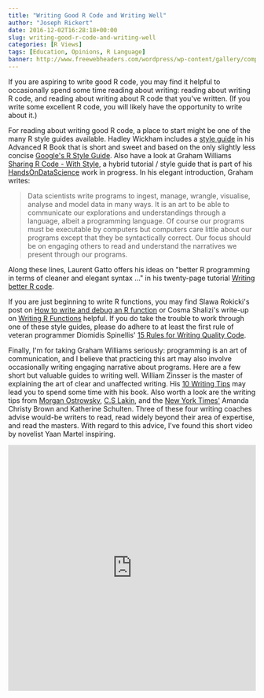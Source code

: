 ```yaml
---
title: "Writing Good R Code and Writing Well"
author: "Joseph Rickert"
date: 2016-12-02T16:28:18+00:00
slug: writing-good-r-code-and-writing-well
categories: [R Views]
tags: [Education, Opinions, R Language]
banner: http://www.freewebheaders.com/wordpress/wp-content/gallery/computer/hi-tech-computer-keyboard-blue-red-website-header.jpg
---
```


If you are aspiring to write good R code, you may find it helpful to occasionally spend some time reading about writing: reading about writing R code, and reading about writing about R code that you've written. (If you write some excellent R code, you will likely have the opportunity to write about it.)

For reading about writing good R code, a place to start might be one of the many R style guides available. Hadley Wickham includes a [style guide](http://adv-r.had.co.nz/Style.html) in his Advanced R Book that is short and sweet and based on the only slightly less concise [Google's R Style Guide](https://google.github.io/styleguide/Rguide.xml). Also have a look at Graham Williams [Sharing R Code - With Style](http://handsondatascience.com/StyleO.pdf), a hybrid tutorial / style guide that is part of his [HandsOnDataScience](http://togaware.com/onepager/) work in progress. In his elegant introduction, Graham writes:

> Data scientists write programs to ingest, manage, wrangle, visualise, analyse and model data in many ways. It is an art to be able to communicate our explorations and understandings through a language, albeit a programming language. Of course our programs must be executable by computers but computers care little about our programs except that they be syntactically correct. Our focus should be on engaging others to read and understand the narratives we present through our programs.

Along these lines, Laurent Gatto offers his ideas on "better R programming in terms of cleaner and elegant syntax ..." in his twenty-page tutorial [Writing better R code](https://www.bioconductor.org/help/course-materials/2013/CSAMA2013/friday/afternoon/R-programming.pdf).

If you are just beginning to write R functions, you may find Slawa Rokicki's post on [How to write and debug an R function](https://www.r-bloggers.com/how-to-write-and-debug-an-r-function/) or Cosma Shalizi's write-up on [Writing R Functions](http://www.stat.cmu.edu/~cshalizi/402/programming/writing-functions.pdf) helpful. If you do take the trouble to work through one of these style guides, please do adhere to at least the first rule of veteran programmer Diomidis Spinellis' [15 Rules for Writing Quality Code](http://www.informit.com/articles/article.aspx?p=2223710).

Finally, I'm for taking Graham Williams seriously: programming is an art of communication, and I believe that practicing this art may also involve occasionally writing engaging narrative about programs. Here are a few short but valuable guides to writing well. William Zinsser is the master of explaining the art of clear and unaffected writing. His [10 Writing Tips](http://www.openculture.com/2015/05/10-writing-tips-from-legendary-writing-teacher-william-zinsser.html) may lead you to spend some time with his book. Also worth a look are the writing tips from [Morgan Ostrowsky](http://blog.uncollege.org/learn-to-write-well), [C.S Lakin](http://writetodone.com/how-to-write-well-self-editing-tips/), and the [New York Times'](http://learning.blogs.nytimes.com/2012/09/20/writing-rules-advice-from-the-new-york-times-on-writing-well/?_r=0) Amanda Christy Brown and Katherine Schulten. Three of these four writing coaches advise would-be writers to read, read widely beyond their area of expertise, and read the masters. With regard to this advice, I've found this short video by novelist Yaan Martel inspiring.

<iframe width="100%" height="500" src="https://www.youtube.com/embed/IR9Av-TzSV4?enablejsapi=1&amp;wmode=opaque" frameborder="0" allowfullscreen="" id="player_1"></iframe>
